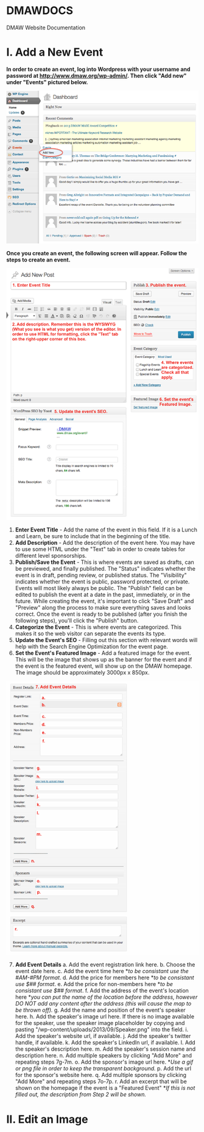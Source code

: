 DMAWDOCS
========

DMAW Website Documentation

# I. Add a New Event

**In order to create an event, log into Wordpress with your username and password at http://www.dmaw.org/wp-admin/. Then click "Add new" under "Events" pictured below.**

![](Add_Event_1.png)


**Once you create an event, the following screen will appear. Follow the steps to create an event.**


![](Add_Event_2.png)

1. **Enter Event Title** - Add the name of the event in this field. If it is a Lunch and Learn, be sure to include that in the beginning of the title.
2. **Add Description** - Add the description of the event here. You may have to use some HTML under the "Text" tab in order to create tables for different level sponsorships.
3. **Publish/Save the Event** - This is where events are saved as drafts, can be previewed, and finally published. 
      The "Status" indicates whether the event is in draft, pending review, or published status.
      The "Visibility" indicates whether the event is public, password protected, or private. Events will most likely always be public.
      The "Publish" field can be edited to publish the event at a date in the past, immediately, or in the future.
      While creating the event, it's important to click "Save Draft" and "Preview" along the process to make sure everything saves and looks correct.
      Once the event is ready to be published (after you finish the following steps), you'll click the "Publish" button.
4. **Categorize the Event** - This is where events are categorized. This makes it so the web visitor can separate the events its type.
5. **Update the Event's SEO** - Filling out this section with relevant words will help with the Search Engine Optimization for the event page. 
6. **Set the Event's Featured Image** - Add a featured image for the event. This will be the image that shows up as the banner for the event and if the event is the featured event, will show up on the DMAW homepage. The image should be approximately 3000px x 850px.

![](Add_Event_3.png)

7. **Add Event Details**
      a. Add the event registration link here.
      b. Choose the event date here.
      c. Add the event time here **to be consistant use the #AM-#PM format*.
      d. Add the price for members here **to be consistant use $## format*.
      e. Add the price for non-members here **to be consistant use $## format*.
      f. Add the address of the event's location here **you can put the name of the location before the address, however DO NOT add any content after the address (this will cause the map to be thrown off).*
      g. Add the name and position of the event's speaker here.
      h. Add the speaker's image url here. If there is no image available for the speaker, use the speaker image placeholder by copying and pasting "/wp-content/uploads/2013/09/Speaker.png" into the field.
      i. Add the speaker's website url, if available.
      j. Add the speaker's twitter handle, if available.
      k. Add the speaker's LinkedIn url, if available.
      l. Add the speaker's description here.
      m. Add the speaker's session name and description here.
      n. Add multiple speakers by clicking "Add More" and repeating steps 7g-7m.
      o. Add the sponsor's image url here. **Use a gif or png file in order to keep the transparent background.*
      p. Add the url for the sponsor's website here.
      q. Add multiple sponsors by clicking "Add More" and repeating steps 7o-7p.
      r. Add an excerpt that will be shown on the homepage if the event is a "Featured Event" **If this is not filled out, the description from Step 2 will be shown.*

      
# II. Edit an Image
